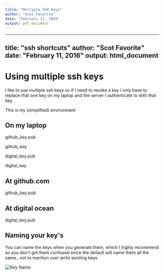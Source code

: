 ```yaml
---
title: "Multiple SSH Keys"
author: "Scot Favorite"
date: "February 11, 2016"
output: pdf_document
---
```

---
title: "ssh shortcuts"
author: "Scot Favorite"
date: "February 11, 2016"
output: html_document
---

# Using multiple ssh keys
I like to use multiple ssh keys so if I need to revoke a key I only have to replace that one key on my laptop and the server I authenticate to with that key. 

This is my (simplified) environment

## On my laptop                 
github_key.pub

github_key

digital_key.pub

digital_key

## At github.com
github_key.pub

## At digital ocean
digital_key.pub

## Naming your key's 
You can name the keys when you generate them, which I highly recommend so you don't get them confused since the default will name them all the same...not to mention over write existing keys. 

![Key Name](images/ssh_key_name.jpeg)

